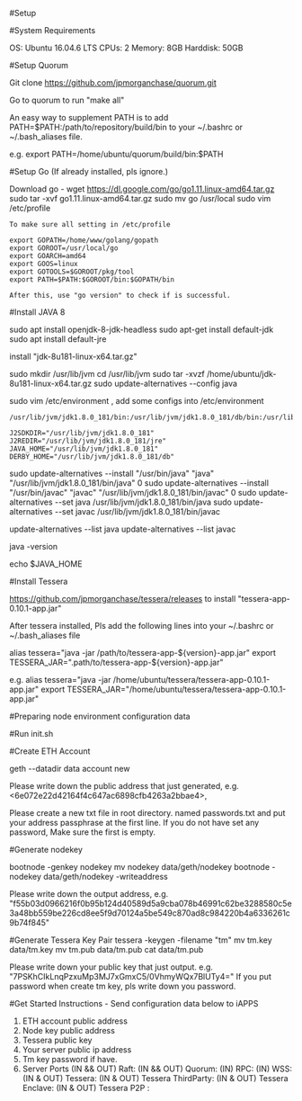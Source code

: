 #Setup

#System Requirements

OS: Ubuntu 16.04.6 LTS
CPUs: 2
Memory: 8GB
Harddisk: 50GB

#Setup Quorum

Git clone https://github.com/jpmorganchase/quorum.git

Go to quorum to run "make all"

An easy way to supplement PATH is to add PATH=$PATH:/path/to/repository/build/bin to your ~/.bashrc or ~/.bash_aliases file.

e.g. export PATH=/home/ubuntu/quorum/build/bin:$PATH

#Setup Go (If already installed, pls ignore.)

Download go - wget https://dl.google.com/go/go1.11.linux-amd64.tar.gz
	sudo tar -xvf go1.11.linux-amd64.tar.gz
	sudo mv go /usr/local
	sudo vim /etc/profile
	
	To make sure all setting in /etc/profile
	
	export GOPATH=/home/www/golang/gopath
	export GOROOT=/usr/local/go
	export GOARCH=amd64
	export GOOS=linux
	export GOTOOLS=$GOROOT/pkg/tool
	export PATH=$PATH:$GOROOT/bin:$GOPATH/bin

    After this, use "go version" to check if is successful.

#Install JAVA 8

sudo apt install openjdk-8-jdk-headless
sudo apt-get install default-jdk
sudo apt install default-jre

install "jdk-8u181-linux-x64.tar.gz"

sudo mkdir /usr/lib/jvm
cd /usr/lib/jvm
sudo tar -xvzf /home/ubuntu/jdk-8u181-linux-x64.tar.gz
sudo update-alternatives --config java

sudo vim /etc/environment , add some configs into /etc/environment

	/usr/lib/jvm/jdk1.8.0_181/bin:/usr/lib/jvm/jdk1.8.0_181/db/bin:/usr/lib/jvm/jdk1.8.0_181/jre/bin

	J2SDKDIR="/usr/lib/jvm/jdk1.8.0_181"
	J2REDIR="/usr/lib/jvm/jdk1.8.0_181/jre"
	JAVA_HOME="/usr/lib/jvm/jdk1.8.0_181"
	DERBY_HOME="/usr/lib/jvm/jdk1.8.0_181/db"


sudo update-alternatives --install "/usr/bin/java" "java" "/usr/lib/jvm/jdk1.8.0_181/bin/java" 0
sudo update-alternatives --install "/usr/bin/javac" "javac" "/usr/lib/jvm/jdk1.8.0_181/bin/javac" 0
sudo update-alternatives --set java /usr/lib/jvm/jdk1.8.0_181/bin/java
sudo update-alternatives --set javac /usr/lib/jvm/jdk1.8.0_181/bin/javac

update-alternatives --list java
update-alternatives --list javac

java -version

echo $JAVA_HOME

#Install Tessera

https://github.com/jpmorganchase/tessera/releases to install "tessera-app-0.10.1-app.jar"

After tessera installed, Pls add the following lines into your ~/.bashrc or ~/.bash_aliases file

alias tessera="java -jar /path/to/tessera-app-${version}-app.jar"
export TESSERA_JAR=".path/to/tessera-app-${version}-app.jar"

e.g.
alias tessera="java -jar /home/ubuntu/tessera/tessera-app-0.10.1-app.jar"
export TESSERA_JAR="/home/ubuntu/tessera/tessera-app-0.10.1-app.jar"

#Preparing node environment configuration data

#Run init.sh

#Create ETH Account

geth --datadir data account new

Please write down the public address that just generated, e.g. <6e072e22d42164f4c647ac6898cfb4263a2bbae4>,

Please create a new txt file in root directory. named passwords.txt and put your address passphrase at the first line. If you do not have set any password, Make sure the first is empty.

#Generate nodekey

bootnode -genkey nodekey
mv nodekey data/geth/nodekey
bootnode -nodekey data/geth/nodekey -writeaddress

Please write down the output address, e.g. "f55b03d0966216f0b95b124d40589d5a9cba078b46991c62be3288580c5e3a48bb559be226cd8ee5f9d70124a5be549c870ad8c984220b4a6336261c9b74f845"

#Generate Tessera Key Pair
tessera -keygen -filename "tm"
mv tm.key data/tm.key
mv tm.pub data/tm.pub
cat data/tm.pub

Please write down your public key that just output. e.g. "7PSKhCIkLnqPzxuMp3MJ7xGmxC5/0VhmyWQx7BlUTy4="
If you put password when create tm key, pls write down you password.


#Get Started Instructions - Send configuration data below to iAPPS

1. ETH account public address
2. Node key public address
3. Tessera public key
4. Your server public ip address
5. Tm key password if have.
6. Server Ports
	(IN && OUT) Raft: 
	(IN && OUT) Quorum: 
	(IN) RPC: 
	(IN) WSS: 
	(IN & OUT) Tessera: 
	(IN & OUT) Tessera ThirdParty: 
	(IN & OUT) Tessera Enclave: 
	(IN & OUT) Tessera P2P : 
